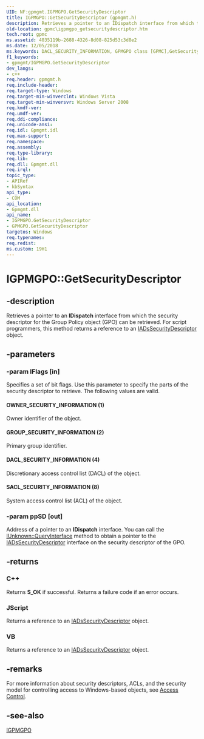 ```yaml
---
UID: NF:gpmgmt.IGPMGPO.GetSecurityDescriptor
title: IGPMGPO::GetSecurityDescriptor (gpmgmt.h)
description: Retrieves a pointer to an IDispatch interface from which the security descriptor for the Group Policy object (GPO) can be retrieved. For script programmers, this method returns a reference to an IADsSecurityDescriptor object.
old-location: gpmc\igpmgpo_getsecuritydescriptor.htm
tech.root: gpmc
ms.assetid: 4035119b-2688-4326-8d08-825d53c3d8e2
ms.date: 12/05/2018
ms.keywords: DACL_SECURITY_INFORMATION, GPMGPO class [GPMC],GetSecurityDescriptor method, GROUP_SECURITY_INFORMATION, GetSecurityDescriptor, GetSecurityDescriptor method [GPMC], GetSecurityDescriptor method [GPMC],GPMGPO class, GetSecurityDescriptor method [GPMC],IGPMGPO interface, IGPMGPO interface [GPMC],GetSecurityDescriptor method, IGPMGPO.GetSecurityDescriptor, IGPMGPO::GetSecurityDescriptor, OWNER_SECURITY_INFORMATION, SACL_SECURITY_INFORMATION, _win32_igpmgpo_getsecuritydescriptor, gpmc.igpmgpo_getsecuritydescriptor, gpmgmt/IGPMGPO::GetSecurityDescriptor
f1_keywords:
- gpmgmt/IGPMGPO.GetSecurityDescriptor
dev_langs:
- c++
req.header: gpmgmt.h
req.include-header: 
req.target-type: Windows
req.target-min-winverclnt: Windows Vista
req.target-min-winversvr: Windows Server 2008
req.kmdf-ver: 
req.umdf-ver: 
req.ddi-compliance: 
req.unicode-ansi: 
req.idl: Gpmgmt.idl
req.max-support: 
req.namespace: 
req.assembly: 
req.type-library: 
req.lib: 
req.dll: Gpmgmt.dll
req.irql: 
topic_type:
- APIRef
- kbSyntax
api_type:
- COM
api_location:
- Gpmgmt.dll
api_name:
- IGPMGPO.GetSecurityDescriptor
- GPMGPO.GetSecurityDescriptor
targetos: Windows
req.typenames: 
req.redist: 
ms.custom: 19H1
---
```


# IGPMGPO::GetSecurityDescriptor


## -description


Retrieves a pointer to an <b>IDispatch</b> interface from which the security descriptor for the Group Policy object (GPO) can be retrieved. For script programmers, this method returns a reference to an 
<a href="https://docs.microsoft.com/windows/desktop/api/iads/nn-iads-iadssecuritydescriptor">IADsSecurityDescriptor</a> object.


## -parameters




### -param lFlags [in]

Specifies a set of bit flags. Use this parameter to specify the parts of the security descriptor to retrieve. The following values are valid.



#### OWNER_SECURITY_INFORMATION (1)

Owner identifier of the object.



#### GROUP_SECURITY_INFORMATION (2)

Primary group identifier.



#### DACL_SECURITY_INFORMATION (4)

Discretionary access control list (DACL) of the object.



#### SACL_SECURITY_INFORMATION (8)

System access control list (ACL) of the object.


### -param ppSD [out]

Address of a pointer to an <b>IDispatch</b> interface. You can call the <a href="https://docs.microsoft.com/windows/desktop/api/unknwn/nf-unknwn-iunknown-queryinterface(q_)">IUnknown::QueryInterface</a> method to obtain a pointer to the <a href="https://docs.microsoft.com/windows/desktop/api/iads/nn-iads-iadssecuritydescriptor">IADsSecurityDescriptor</a> interface on the security descriptor of the GPO.


## -returns



<h3>C++</h3>
Returns <b>S_OK</b> if successful. Returns a failure code if an error occurs.

<h3>JScript</h3>
Returns a reference to an 
<a href="https://docs.microsoft.com/windows/desktop/api/iads/nn-iads-iadssecuritydescriptor">IADsSecurityDescriptor</a> object.

<h3>VB</h3>
Returns a reference to an 
<a href="https://docs.microsoft.com/windows/desktop/api/iads/nn-iads-iadssecuritydescriptor">IADsSecurityDescriptor</a> object.




## -remarks



For more information about security descriptors, ACLs, and the security model for controlling access to Windows-based objects, see <a href="https://docs.microsoft.com/windows/desktop/SecAuthZ/access-control">Access Control</a>.




## -see-also




<a href="https://docs.microsoft.com/previous-versions/windows/desktop/api/gpmgmt/nn-gpmgmt-igpmgpo">IGPMGPO</a>
 

 

